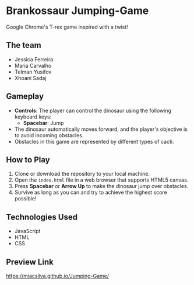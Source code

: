 # Brankossaur Jumping-Game

Google Chrome's T-rex game inspired with a twist!

## The team

- Jessica Ferreira
- Maria Carvalho
- Telman Yusifov
- Xhoani Sadaj

## Gameplay

- **Controls**: The player can control the dinosaur using the following keyboard keys:
  - **Spacebar**: Jump
- The dinosaur automatically moves forward, and the player's objective is to avoid incoming obstacles.
- Obstacles in this game are represented by different types of cacti.

## How to Play

1. Clone or download the repository to your local machine.
2. Open the `index.html` file in a web browser that supports HTML5 canvas.
3. Press **Spacebar** or **Arrow Up** to make the dinosaur jump over obstacles.
4. Survive as long as you can and try to achieve the highest score possible!

## Technologies Used

- JavaScript
- HTML
- CSS

## Preview Link

https://miacsilva.github.io/Jumping-Game/

